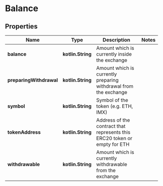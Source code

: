 
# Balance

## Properties
Name | Type | Description | Notes
------------ | ------------- | ------------- | -------------
**balance** | **kotlin.String** | Amount which is currently inside the exchange | 
**preparingWithdrawal** | **kotlin.String** | Amount which is currently preparing withdrawal from the exchange | 
**symbol** | **kotlin.String** | Symbol of the token (e.g. ETH, IMX) | 
**tokenAddress** | **kotlin.String** | Address of the contract that represents this ERC20 token or empty for ETH | 
**withdrawable** | **kotlin.String** | Amount which is currently withdrawable from the exchange | 



